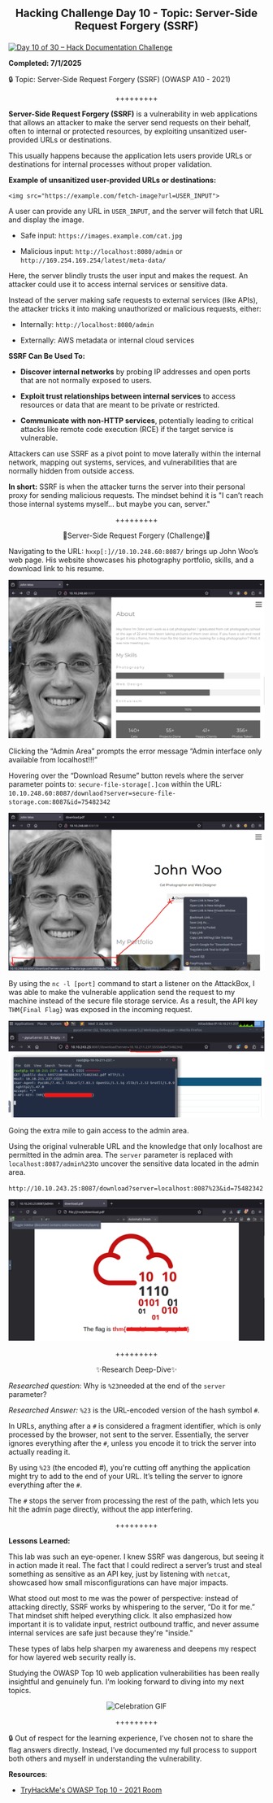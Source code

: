 **<p align="center">Hacking Challenge Day 10 - Topic: Server-Side Request Forgery (SSRF)</p>**
---

[![Day 10 of 30 – Hack Documentation Challenge](https://img.shields.io/badge/Day%2010%20of%2030-Hack%20Documentation%20Challenge-crimson?style=for-the-badge&logo=tryhackme)](https://tryhackme.com)

**Completed: 7/1/2025**

🔒 Topic: Server-Side Request Forgery (SSRF) (OWASP A10 - 2021)

<p align="center">+++++++++</p>

**Server-Side Request Forgery (SSRF)** is a vulnerability in web applications that allows an attacker to make the server send requests on their behalf, often to internal or protected resources, by exploiting unsanitized user-provided URLs or destinations.

This usually happens because the application lets users provide URLs or destinations for internal processes without proper validation.

**Example of unsanitized user-provided URLs or destinations:**

```
<img src="https://example.com/fetch-image?url=USER_INPUT">
```
A user can provide any URL in `USER_INPUT`, and the server will fetch that URL and display the image.

- Safe input: `https://images.example.com/cat.jpg`

- Malicious input: `http://localhost:8080/admin` or `http://169.254.169.254/latest/meta-data/`

Here, the server blindly trusts the user input and makes the request. An attacker could use it to access internal services or sensitive data.

Instead of the server making safe requests to external services (like APIs), the attacker tricks it into making unauthorized or malicious requests, either:

- Internally: `http://localhost:8080/admin`

- Externally: AWS metadata or internal cloud services
  
**SSRF Can Be Used To:**

- **Discover internal networks** by probing IP addresses and open ports that are not normally exposed to users.

- **Exploit trust relationships between internal services** to access resources or data that are meant to be private or restricted.

- **Communicate with non-HTTP services**, potentially leading to critical attacks like remote code execution (RCE) if the target service is vulnerable.
  
Attackers can use SSRF as a pivot point to move laterally within the internal network, mapping out systems, services, and vulnerabilities that are normally hidden from outside access.

**In short:**
SSRF is when the attacker turns the server into their personal proxy for sending malicious requests. The mindset behind it is "I can’t reach those internal systems myself... but maybe you can, server."

<p align="center">+++++++++</p>

<p align="center">🎲Server-Side Request Forgery (Challenge)🎲</p>

Navigating to the URL: `hxxp[:]//10.10.248.60:8087/` brings up John Woo’s web page. His website showcases his photography portfolio, skills, and a download link to his resume.

![Alt text](https://github.com/chaiexe/TryHackMe-Write-ups/blob/main/Red-Team/OWASP-Top-10-2021/10-Server-Side-Request-Forgery/Images/Screenshot%201.png)

Clicking the “Admin Area” prompts the error message “Admin interface only available from localhost!!!”

Hovering over the “Download Resume” button revels where the server parameter points to:
`secure-file-storage[.]com` within the URL:
`10.10.248.60:8087/downlaod?server=secure-file-storage.com:8087&id=75482342`

![Alt text](https://github.com/chaiexe/TryHackMe-Write-ups/blob/main/Red-Team/OWASP-Top-10-2021/10-Server-Side-Request-Forgery/Images/Screenshot%202.png)

By using the `nc -l [port]` command to start a listener on the AttackBox, I was able to make the vulnerable application send the request to my machine instead of the secure file storage service. As a result, the API key `THM{Final Flag}` was exposed in the incoming request.

![Alt text](https://github.com/chaiexe/TryHackMe-Write-ups/blob/main/Red-Team/OWASP-Top-10-2021/10-Server-Side-Request-Forgery/Images/Screenshot%203.png)

Going the extra mile to gain access to the admin area.

Using the original vulnerable URL and the knowledge that only localhost are permitted in the admin area.  The `server` parameter is replaced with `localhost:8087/admin%23`to uncover the sensitive data located in the admin area.

 `http://10.10.243.25:8087/download?server=localhost:8087%23&id=75482342`

![Alt text](https://github.com/chaiexe/TryHackMe-Write-ups/blob/main/Red-Team/OWASP-Top-10-2021/10-Server-Side-Request-Forgery/Images/Screenshot%204.png)

<p align="center">+++++++++</p>

<p align="center">✨Research Deep-Dive✨</p>

*Researched question:* Why is `%23`needed at the end of the `server` parameter?

*Researched Answer:* `%23` is the URL-encoded version of the hash symbol `#`.

In URLs, anything after a `#` is considered a fragment identifier, which is only processed by the browser, not sent to the server. Essentially, the server ignores everything after the `#`, unless you encode it to trick the server into actually reading it.

By using `%23` (the encoded #), you're cutting off anything the application might try to add to the end of your URL. It’s telling the server to ignore everything after the `#`.

The `#` stops the server from processing the rest of the path, which lets you hit the admin page directly, without the app interfering.

<p align="center">+++++++++</p>

**Lessons Learned:** 

This lab was such an eye-opener. I knew SSRF was dangerous, but seeing it in action made it real. The fact that I could redirect a server’s trust and steal something as sensitive as an API key, just by listening with `netcat`, showcased how small misconfigurations can have major impacts. 

What stood out most to me was the power of perspective: instead of attacking directly, SSRF works by whispering to the server, “Do it for me.” That mindset shift helped everything click. It also emphasized how important it is to validate input, restrict outbound traffic, and never assume internal services are safe just because they're "inside."

These types of labs help sharpen my awareness and deepens my respect for how layered web security really is.

Studying the OWASP Top 10 web application vulnerabilities has been really insightful and genuinely fun. I’m looking forward to diving into my next topics.

<p align="center">
  <img src="https://github.com/chaiexe/TryHackMe-Write-ups/blob/main/OWASP-Top-10-2021/10-Server-Side-Request-Forgery/Images/e01865ca96de032c241174b728c9d2b1.gif" width="300" alt="Celebration GIF">
</p>

<p align="center">+++++++++</p>

🔒 Out of respect for the learning experience, I’ve chosen not to share the flag answers directly. Instead, I’ve documented my full process to support both others and myself in
understanding the vulnerability.

**Resources**:
- [TryHackMe's OWASP Top 10 - 2021 Room](https://tryhackme.com/room/owasptop102021)
